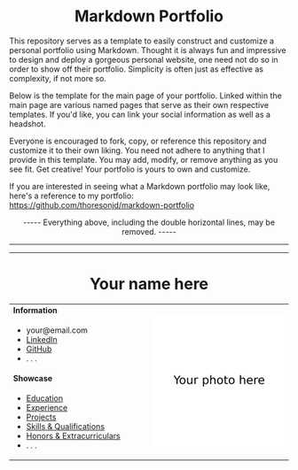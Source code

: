<h1 align="center">Markdown Portfolio</h1>

This repository serves as a template to easily construct and customize a personal portfolio using Markdown. Thought it is always fun and impressive to design and deploy a gorgeous personal website, one need not do so in order to show off their portfolio. Simplicity is often just as effective as complexity, if not more so.

Below is the template for the main page of your portfolio. Linked within the main page are various named pages that serve as their own respective templates. If you'd like, you can link your social information as well as a headshot.

Everyone is encouraged to fork, copy, or reference this repository and customize it to their own liking. You need not adhere to anything that I provide in this template. You may add, modify, or remove anything as you see fit. Get creative! Your portfolio is yours to own and customize.

If you are interested in seeing what a Markdown portfolio may look like, here's a reference to my portfolio: https://github.com/thoresonjd/markdown-portfolio

<p align="center">----- Everything above, including the double horizontal lines, may be removed. -----</p>

---
---

<h1 align="center">Your name here</h1>
<table>
  <tbody>
    <tr>
      <td><b>Information</b></td>
      <td width="50%" rowspan="4">
        <img alt="Photo" src="./image.jpg" />
      </td>
    </tr>
    <tr>
      <td>
        <ul>
          <li>your@email.com</li>
          <li><a href="https://www.linkedin.com">LinkedIn</a></li>
          <li><a href="https://github.com">GitHub</a></li>
          <li>. . .</li>
        </ul>
      </td>
    </tr>
    <tr><td><b>Showcase</b></td></tr>
    <tr>
      <td width="50%">
        <ul>
          <li><a href="./Pages/education.md">Education</a></li>
          <li><a href="./Pages/experience.md">Experience</a></li>
          <li><a href="./Pages/projects.md">Projects</a></li>
          <li><a href="./Pages/qualifications.md">Skills & Qualifications</a></li>
          <li><a href="./Pages/extracurriculars.md">Honors & Extracurriculars</a></li>
          <li>. . .</li>
        </ul>
      </td>
    </tr>
  </tbody>
</table>
